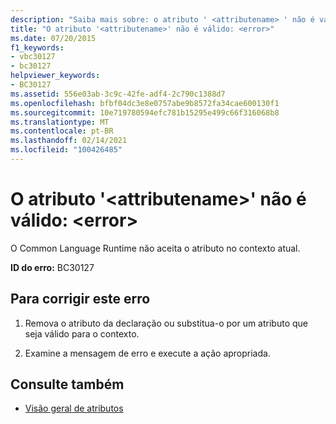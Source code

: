 ```yaml
---
description: "Saiba mais sobre: o atributo ' <attributename> ' não é válido: <error>"
title: "O atributo '<attributename>' não é válido: <error>"
ms.date: 07/20/2015
f1_keywords:
- vbc30127
- bc30127
helpviewer_keywords:
- BC30127
ms.assetid: 556e03ab-3c9c-42fe-adf4-2c790c1388d7
ms.openlocfilehash: bfbf04dc3e8e0757abe9b8572fa34cae600130f1
ms.sourcegitcommit: 10e719780594efc781b15295e499c66f316068b8
ms.translationtype: MT
ms.contentlocale: pt-BR
ms.lasthandoff: 02/14/2021
ms.locfileid: "100426485"
---
```

# <a name="attribute-attributename-is-not-valid-error"></a>O atributo '\<attributename>' não é válido: \<error>

O Common Language Runtime não aceita o atributo no contexto atual.  
  
 **ID do erro:** BC30127  
  
## <a name="to-correct-this-error"></a>Para corrigir este erro  
  
1. Remova o atributo da declaração ou substitua-o por um atributo que seja válido para o contexto.  
  
2. Examine a mensagem de erro e execute a ação apropriada.  
  
## <a name="see-also"></a>Consulte também

- [Visão geral de atributos](../programming-guide/concepts/attributes/index.md)
